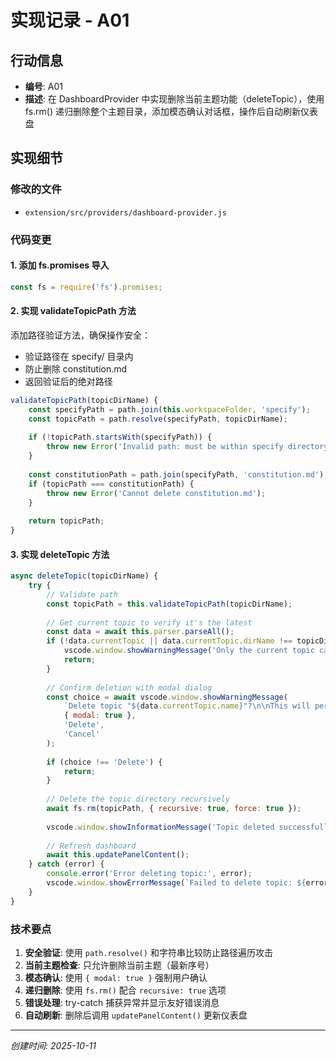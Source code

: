 # 实现记录 - A01

## 行动信息
- **编号**: A01
- **描述**: 在 DashboardProvider 中实现删除当前主题功能（deleteTopic），使用 fs.rm() 递归删除整个主题目录，添加模态确认对话框，操作后自动刷新仪表盘

## 实现细节

### 修改的文件
- `extension/src/providers/dashboard-provider.js`

### 代码变更

#### 1. 添加 fs.promises 导入
```javascript
const fs = require('fs').promises;
```

#### 2. 实现 validateTopicPath 方法
添加路径验证方法，确保操作安全：
- 验证路径在 specify/ 目录内
- 防止删除 constitution.md
- 返回验证后的绝对路径

```javascript
validateTopicPath(topicDirName) {
    const specifyPath = path.join(this.workspaceFolder, 'specify');
    const topicPath = path.resolve(specifyPath, topicDirName);
    
    if (!topicPath.startsWith(specifyPath)) {
        throw new Error('Invalid path: must be within specify directory');
    }
    
    const constitutionPath = path.join(specifyPath, 'constitution.md');
    if (topicPath === constitutionPath) {
        throw new Error('Cannot delete constitution.md');
    }
    
    return topicPath;
}
```

#### 3. 实现 deleteTopic 方法
```javascript
async deleteTopic(topicDirName) {
    try {
        // Validate path
        const topicPath = this.validateTopicPath(topicDirName);
        
        // Get current topic to verify it's the latest
        const data = await this.parser.parseAll();
        if (!data.currentTopic || data.currentTopic.dirName !== topicDirName) {
            vscode.window.showWarningMessage('Only the current topic can be deleted.');
            return;
        }
        
        // Confirm deletion with modal dialog
        const choice = await vscode.window.showWarningMessage(
            `Delete topic "${data.currentTopic.name}"?\n\nThis will permanently delete the entire topic directory and cannot be undone.`,
            { modal: true },
            'Delete',
            'Cancel'
        );
        
        if (choice !== 'Delete') {
            return;
        }
        
        // Delete the topic directory recursively
        await fs.rm(topicPath, { recursive: true, force: true });
        
        vscode.window.showInformationMessage('Topic deleted successfully');
        
        // Refresh dashboard
        await this.updatePanelContent();
    } catch (error) {
        console.error('Error deleting topic:', error);
        vscode.window.showErrorMessage(`Failed to delete topic: ${error.message}`);
    }
}
```

### 技术要点
1. **安全验证**: 使用 `path.resolve()` 和字符串比较防止路径遍历攻击
2. **当前主题检查**: 只允许删除当前主题（最新序号）
3. **模态确认**: 使用 `{ modal: true }` 强制用户确认
4. **递归删除**: 使用 `fs.rm()` 配合 `recursive: true` 选项
5. **错误处理**: try-catch 捕获异常并显示友好错误消息
6. **自动刷新**: 删除后调用 `updatePanelContent()` 更新仪表盘

---
*创建时间: 2025-10-11*
